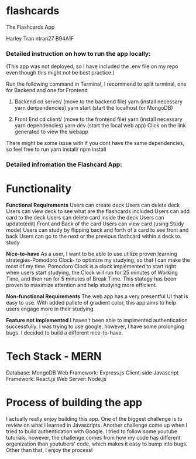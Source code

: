 # flashcards
The Flashcards App

Harley Tran 
ntran27
B94A1F

### Detailed instruction on how to run the app locally:
(This app was not deployed, so I have included the .env file on my repo even though this might not be best practice.)

Run the following command in Terminal, I recommend to split terminal, one for Backend and one for Frontend

1. Backend 
cd server/ (move to the backend file)
yarn (install necessary yarn denpendencies)
yarn start (start the localhost for MongoDB)

2. Front End 
cd client/  (move to the frontend file)
yarn    (install necessary yarn dependencies)
yarn dev    (start the local web app)
Click on the link generated to view the webapp 

There might be some issue with if you dont have the same dependencies, so feel free to run yarn install/ npm install 

### Detailed infromation the Flashcard App:

# Functionality
 
**Functional Requirements**
Users can create deck
Users can delete deck
Users can view deck to see what are the flashcards included 
Users can add card to the deck 
Users can delete card inside the deck
Users can update(edit) Front and Back of the card 
Users can view card (using Study mode)
Users can study by flipping back and forth of a card to see front and back
Users can go to the next or the previous flashcard within a deck to study 

**Nice-to-have**
As a user, I want to be able to use utilize proven learning strategies-Pomodoro Clock- 
to optimize my studying, so that I can make the most of my time. 
Pomodoro Clock is a clock implemented to start right when users start studying, the 
Clock will run for 25 minutes of Working Time, and then run for 5 minutes of Break Time.
This stategy has been proven to maximize attention and help studying more efficient. 

**Non-functional Requirements**
The web app has a very presentful UI that is easy to use. With added pallete of gradient color,
this app aims to help users engage more in their studying.

**Feature not implemented**
I haven't been able to implmented authentication successfully. I was trying to use google, however,
I have some prolonging bugs. I decided to build a different nice-to-have.

# Tech Stack - MERN
Database: MongoDB
Web Framework: Express.js
Client-side Javascript Framework: React.js
Web Server: Node.js

# Process of building the app
I actually really enjoy building this app. One of the biggest challenge is to review on what I learned in Javascripts. 
Another challenge come up when I tried to build authentication with Google. I tried to follow some youtube tutorials,
however, the challenge comes from how my code has different organization than youtubers' code, which makes it easy
to bump into bugs. 
Other than that, I enjoy the process!